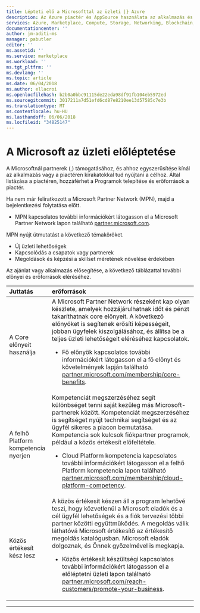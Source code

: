 ```yaml
---
title: Lépteti elő a Microsofttal az üzleti |} Azure
description: Az Azure piactér és AppSource használata az alkalmazás és szolgáltatás közzétevők üzleti előléptetése
services: Azure, Marketplace, Compute, Storage, Networking, Blockchain, Security
documentationcenter: ''
author: jm-aditi-ms
manager: pabutler
editor: ''
ms.assetid: ''
ms.service: marketplace
ms.workload: ''
ms.tgt_pltfrm: ''
ms.devlang: ''
ms.topic: article
ms.date: 06/04/2018
ms.author: ellacroi
ms.openlocfilehash: b2b0a0bbc91115de22eda98df91fb104eb5972ed
ms.sourcegitcommit: 3017211a7d51efd6cd87e8210ee13d57585c7e3b
ms.translationtype: MT
ms.contentlocale: hu-HU
ms.lasthandoff: 06/06/2018
ms.locfileid: "34825147"
---
```

# <a name="promote-your-business-with-microsoft"></a>A Microsoft az üzleti előléptetése  
A Microsoftnál partnerek (,) támogatásához, és ahhoz egyszerűsítése kínál az alkalmazás vagy a piactéren kirakatokkal tud nyújtani a célhoz. Által listázása a piactéren, hozzáférhet a Programok telepítése és erőforrások a piactér. 

Ha nem már feliratkozott a Microsoft Partner Network (MPN), majd a bejelentkezési folytatása előtt.  
*   MPN kapcsolatos további információkért látogasson el a Microsoft Partner Network lapon található [partner.microsoft.com](https://partner.microsoft.com).  

MPN nyújt útmutatást a következő témaköröket.  
*   Új üzleti lehetőségek  
*   Kapcsolódás a csapatok vagy partnerek  
*   Megoldások és képzési a skillset méretének növelése érdekében  

Az ajánlat vagy alkalmazás elősegítése, a következő táblázattal további előnyei és erőforrások eléréséhez. 

| Juttatás | erőforrások |  
|:--- |:--- |  
| A Core előnyeit használja | A Microsoft Partner Network részeként kap olyan készlete, amelyek hozzájárulhatnak időt és pénzt takaríthatnak core előnyeit. A következő előnyöket is segítenek erősíti képességeit, jobban ügyfelek kiszolgálásához, és állítsa be a teljes üzleti lehetőségeit eléréséhez kapcsolatok.<ul> <li>Fő előnyök kapcsolatos további információkért látogasson el a fő előnyt és követelmények lapján található [partner.microsoft.com/membership/core-benefits](https://partner.microsoft.com/membership/core-benefits).</li> </ul> |  
| A felhő Platform kompetencia nyerjen | Kompetenciát megszerzéséhez segít különbséget tenni saját kezűleg más Microsoft-partnerek között. Kompetenciát megszerzéséhez is segítséget nyújt technikai segítséget és az ügyfél sikeres a piacon bemutatása. Kompetencia sok kulcsok fiókpartner programok, például a közös értékesít előfeltétele.<ul> <li>Cloud Platform kompetencia kapcsolatos további információkért látogasson el a felhő Platform kompetencia lapon található [partner.microsoft.com/membership/cloud-platform-competency](https://partner.microsoft.com/membership/cloud-platform-competency).</li> </ul> |  
| Közös értékesít kész lesz | A közös értékesít készen áll a program lehetővé teszi, hogy közvetlenül a Microsoft eladók és a cél ügyfél lehetőségek és a fiók tervezési többi partner közötti együttműködés. A megoldás válik láthatóvá Microsoft értékesítő az értékesítő megoldás katalógusban. Microsoft eladók dolgoznak, és Önnek győzelmével is megkapja.<ul> <li>Közös értékesít készültségi kapcsolatos további információkért látogasson el a előléptetni üzleti lapon található [partner.microsoft.com/reach-customers/promote-your-business](https://partner.microsoft.com/reach-customers/promote-your-business).</li> </ul> |  

---  
